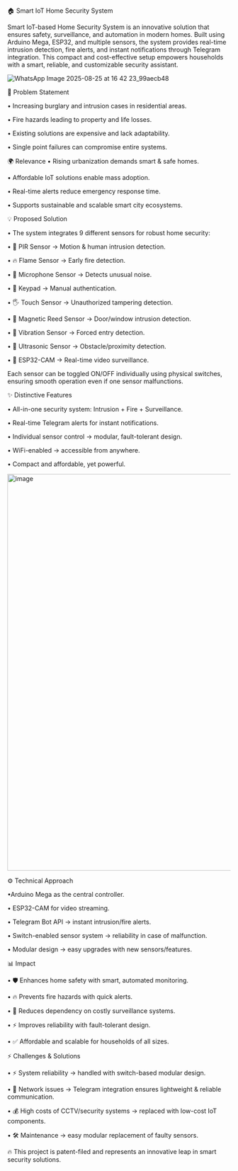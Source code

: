 🏠 Smart IoT Home Security System

Smart IoT-based Home Security System is an innovative solution that ensures safety, surveillance, and automation in modern homes. Built using Arduino Mega, ESP32, and multiple sensors, the system provides real-time intrusion detection, fire alerts, and instant notifications through Telegram integration.
This compact and cost-effective setup empowers households with a smart, reliable, and customizable security assistant.

![WhatsApp Image 2025-08-25 at 16 42 23_99aecb48](https://github.com/user-attachments/assets/d7486e38-f689-4972-bd96-268445cb6250)


🚨 Problem Statement

•	Increasing burglary and intrusion cases in residential areas.

•	Fire hazards leading to property and life losses.

•	Existing solutions are expensive and lack adaptability.

•	Single point failures can compromise entire systems.


🌍 Relevance
•	Rising urbanization demands smart & safe homes.

•	Affordable IoT solutions enable mass adoption.

•	Real-time alerts reduce emergency response time.

•	Supports sustainable and scalable smart city ecosystems.


💡 Proposed Solution

•	The system integrates 9 different sensors for robust home security:

•	🚶 PIR Sensor → Motion & human intrusion detection.

•	🔥 Flame Sensor → Early fire detection.

•	🎤 Microphone Sensor → Detects unusual noise.

•	🔑 Keypad → Manual authentication.

•	🖐️ Touch Sensor → Unauthorized tampering detection.

•	🧲 Magnetic Reed Sensor → Door/window intrusion detection.

•	🌊 Vibration Sensor → Forced entry detection.

•	📡 Ultrasonic Sensor → Obstacle/proximity detection.

•	🎥 ESP32-CAM → Real-time video surveillance.

Each sensor can be toggled ON/OFF individually using physical switches, ensuring smooth operation even if one sensor malfunctions.

 ✨ Distinctive Features

•	All-in-one security system: Intrusion + Fire + Surveillance.

•	Real-time Telegram alerts for instant notifications.

•	Individual sensor control → modular, fault-tolerant design.

•	WiFi-enabled → accessible from anywhere.

•	Compact and affordable, yet powerful.

<img width="1162" height="896" alt="image" src="https://github.com/user-attachments/assets/fc76247f-d9ea-43d1-9a5f-3253e339c390" />


 ⚙️ Technical Approach

•Arduino Mega as the central controller.

•	ESP32-CAM for video streaming.

•	Telegram Bot API → instant intrusion/fire alerts.

•	Switch-enabled sensor system → reliability in case of malfunction.

•	Modular design → easy upgrades with new sensors/features.

 📊 Impact

•	🛡️ Enhances home safety with smart, automated monitoring.

•	🔥 Prevents fire hazards with quick alerts.

•	📲 Reduces dependency on costly surveillance systems.

•	⚡ Improves reliability with fault-tolerant design.

•	✅ Affordable and scalable for households of all sizes.

 ⚡ Challenges & Solutions

•	⚡ System reliability → handled with switch-based modular design.

•	📶 Network issues → Telegram integration ensures lightweight & reliable communication.

•	💰 High costs of CCTV/security systems → replaced with low-cost IoT components.

•	🛠️ Maintenance → easy modular replacement of faulty sensors.

🔥 This project is patent-filed and represents an innovative leap in smart security solutions.
